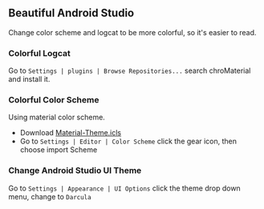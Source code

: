 ## Beautiful Android Studio
Change color scheme and logcat to be more colorful, so it's easier to read.

### Colorful Logcat
Go to `Settings | plugins | Browse Repositories...` search chroMaterial and install it.

### Colorful Color Scheme
Using material color scheme.
* Download [Material-Theme.icls](https://github.com/100nandoo/faster-Android-Studio/blob/master/Material-Theme.icls)
* Go to `Settings | Editor | Color Scheme` click the gear icon, then choose import Scheme

### Change Android Studio UI Theme
Go to `Settings | Appearance | UI Options` click the theme drop down menu, change to `Darcula`